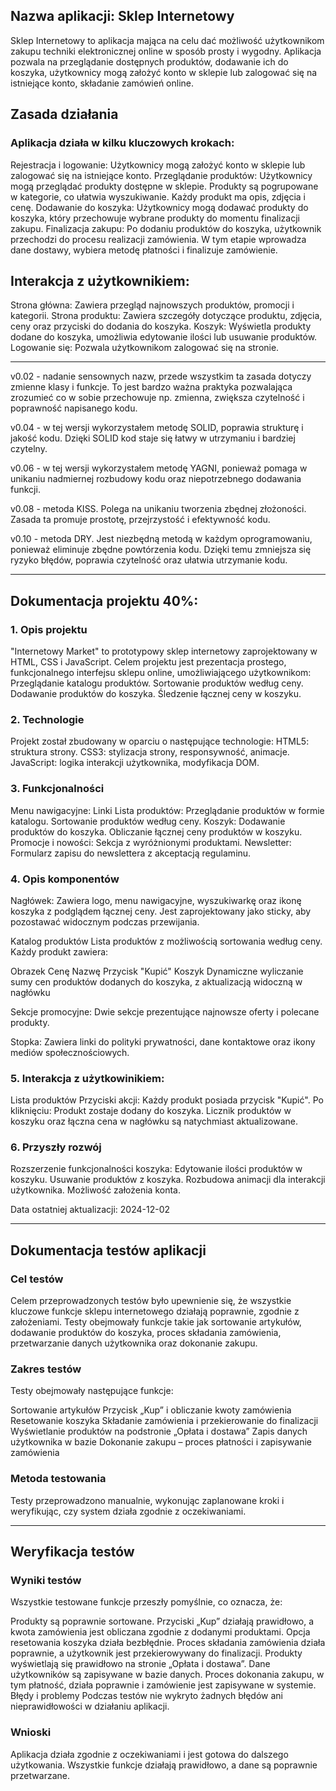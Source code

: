 ## Nazwa aplikacji: Sklep Internetowy

Sklep Internetowy to aplikacja mająca na celu dać możliwość użytkownikom zakupu techniki elektronicznej online w sposób prosty i wygodny. Aplikacja pozwala na przeglądanie dostępnych produktów, dodawanie ich do koszyka, użytkownicy mogą założyć konto w sklepie lub zalogować się na istniejące konto, składanie zamówień online.


## Zasada działania
### Aplikacja działa w kilku kluczowych krokach:

Rejestracja i logowanie: Użytkownicy mogą założyć konto w sklepie lub zalogować się na istniejące konto. 
Przeglądanie produktów: Użytkownicy mogą przeglądać produkty dostępne w sklepie. Produkty są pogrupowane w kategorie, co ułatwia wyszukiwanie. Każdy produkt ma opis, zdjęcia i cenę.
Dodawanie do koszyka: Użytkownicy mogą dodawać produkty do koszyka, który przechowuje wybrane produkty do momentu finalizacji zakupu.
Finalizacja zakupu: Po dodaniu produktów do koszyka, użytkownik przechodzi do procesu realizacji zamówienia. W tym etapie wprowadza dane dostawy, wybiera metodę płatności i finalizuje zamówienie.


## Interakcja z użytkownikiem:

Strona główna: Zawiera przegląd najnowszych produktów, promocji i kategorii.
Strona produktu: Zawiera szczegóły dotyczące produktu, zdjęcia, ceny oraz przyciski do dodania do koszyka.
Koszyk: Wyświetla produkty dodane do koszyka, umożliwia edytowanie ilości lub usuwanie produktów.
Logowanie się: Pozwala użytkownikom zalogować się na stronie.



------------------------------------------------------------------------------------------------------------------------------------------------------------------------------------------------------------


v0.02 - nadanie sensownych nazw, przede wszystkim ta zasada dotyczy zmienne klasy i funkcje. To jest bardzo ważna praktyka pozwalająca zrozumieć co w sobie przechowuje np. zmienna, zwiększa czytelność i poprawność napisanego kodu.

v0.04 - w tej wersji wykorzystałem metodę SOLID, poprawia strukturę i jakość kodu. Dzięki SOLID kod staje się łatwy w utrzymaniu i bardziej czytelny.

v0.06 - w tej wersji wykorzystałem metodę YAGNI, ponieważ pomaga w unikaniu nadmiernej rozbudowy kodu oraz niepotrzebnego dodawania funkcji.

v0.08 - metoda KISS. Polega na unikaniu tworzenia zbędnej złożoności. Zasada ta promuje prostotę, przejrzystość i efektywność kodu.

v0.10 - metoda DRY.  Jest niezbędną metodą w każdym oprogramowaniu, ponieważ eliminuje zbędne powtórzenia kodu. Dzięki temu zmniejsza się ryzyko błędów, poprawia czytelność oraz ułatwia utrzymanie kodu.


------------------------------------------------------------------------------------------------------------------------------------------------------------------------------------------------------------



## Dokumentacja projektu 40%:

### 1. Opis projektu
"Internetowy Market" to prototypowy sklep internetowy zaprojektowany w HTML, CSS i JavaScript. Celem projektu jest prezentacja prostego, funkcjonalnego interfejsu sklepu online, umożliwiającego użytkownikom:
Przeglądanie katalogu produktów.
Sortowanie produktów według ceny.
Dodawanie produktów do koszyka.
Śledzenie łącznej ceny w koszyku.


### 2. Technologie
Projekt został zbudowany w oparciu o następujące technologie:
HTML5: struktura strony.
CSS3: stylizacja strony, responsywność, animacje.
JavaScript: logika interakcji użytkownika, modyfikacja DOM.


### 3. Funkcjonalności
Menu nawigacyjne:
Linki
Lista produktów:
Przeglądanie produktów w formie katalogu.
Sortowanie produktów według ceny.
Koszyk:
Dodawanie produktów do koszyka.
Obliczanie łącznej ceny produktów w koszyku.
Promocje i nowości:
Sekcja z wyróżnionymi produktami.
Newsletter:
Formularz zapisu do newslettera z akceptacją regulaminu.


### 4. Opis komponentów
Nagłówek:
Zawiera logo, menu nawigacyjne, wyszukiwarkę oraz ikonę koszyka z podglądem łącznej ceny. Jest zaprojektowany jako sticky, aby pozostawać widocznym podczas przewijania.

Katalog produktów
Lista produktów z możliwością sortowania według ceny. Każdy produkt zawiera:

Obrazek
Cenę
Nazwę
Przycisk "Kupić"
Koszyk
Dynamiczne wyliczanie sumy cen produktów dodanych do koszyka, z aktualizacją widoczną w nagłówku

Sekcje promocyjne:
Dwie sekcje prezentujące najnowsze oferty i polecane produkty.

Stopka:
Zawiera linki do polityki prywatności, dane kontaktowe oraz ikony mediów społecznościowych.


### 5. Interakcja z użytkowinikiem:
Lista produktów
Przyciski akcji:
Każdy produkt posiada przycisk "Kupić". Po kliknięciu:
Produkt zostaje dodany do koszyka.
Licznik produktów w koszyku oraz łączna cena w nagłówku są natychmiast aktualizowane.


### 6. Przyszły rozwój
Rozszerzenie funkcjonalności koszyka:
Edytowanie ilości produktów w koszyku.
Usuwanie produktów z koszyka.
Rozbudowa animacji dla interakcji użytkownika.
Możliwość założenia konta.

Data ostatniej aktualizacji: 2024-12-02

------------------------------------------------------------------------------------------------------------------------------------------------------------------------------------------------------------

## Dokumentacja testów aplikacji
### Cel testów
Celem przeprowadzonych testów było upewnienie się, że wszystkie kluczowe funkcje sklepu internetowego działają poprawnie, zgodnie z założeniami. Testy obejmowały funkcje takie jak sortowanie artykułów, dodawanie produktów do koszyka, proces składania zamówienia, przetwarzanie danych użytkownika oraz dokonanie zakupu.

### Zakres testów
Testy obejmowały następujące funkcje:

Sortowanie artykułów
Przycisk „Kup” i obliczanie kwoty zamówienia
Resetowanie koszyka
Składanie zamówienia i przekierowanie do finalizacji
Wyświetlanie produktów na podstronie „Opłata i dostawa”
Zapis danych użytkownika w bazie
Dokonanie zakupu – proces płatności i zapisywanie zamówienia

### Metoda testowania
Testy przeprowadzono manualnie, wykonując zaplanowane kroki i weryfikując, czy system działa zgodnie z oczekiwaniami.


------------------------------------------------------------------------------------------------------------------------------------------------------------------------------------------------------------


## Weryfikacja testów
### Wyniki testów
Wszystkie testowane funkcje przeszły pomyślnie, co oznacza, że:

Produkty są poprawnie sortowane.
Przyciski „Kup” działają prawidłowo, a kwota zamówienia jest obliczana zgodnie z dodanymi produktami.
Opcja resetowania koszyka działa bezbłędnie.
Proces składania zamówienia działa poprawnie, a użytkownik jest przekierowywany do finalizacji.
Produkty wyświetlają się prawidłowo na stronie „Opłata i dostawa”.
Dane użytkowników są zapisywane w bazie danych.
Proces dokonania zakupu, w tym płatność, działa poprawnie i zamówienie jest zapisywane w systemie.
Błędy i problemy
Podczas testów nie wykryto żadnych błędów ani nieprawidłowości w działaniu aplikacji.

### Wnioski
Aplikacja działa zgodnie z oczekiwaniami i jest gotowa do dalszego użytkowania. Wszystkie funkcje działają prawidłowo, a dane są poprawnie przetwarzane.

